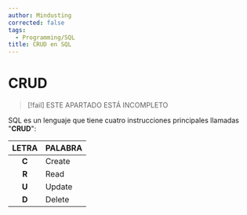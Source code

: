 ```yaml
---
author: Mindusting
corrected: false
tags:
  - Programming/SQL
title: CRUD en SQL
---
```


# CRUD

> [!fail] ESTE APARTADO ESTÁ INCOMPLETO

SQL es un lenguaje que tiene cuatro instrucciones principales llamadas "**CRUD**":

| LETRA | PALABRA |
|:-----:|---------|
| **C** | Create  |
| **R** | Read    |
| **U** | Update  |
| **D** | Delete  |
